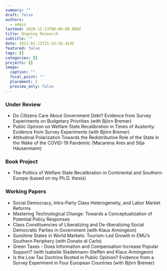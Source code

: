 ```yaml
---
summary: ""
draft: false
authors:
  - admin
lastmod: 2020-12-13T00:00:00.000Z
title: Ongoing Research
subtitle: ""
date: 2021-01-13T21:24:58.414Z
featured: false
tags: []
categories: []
projects: []
image:
  caption: ""
  focal_point: ""
  placement: 2
  preview_only: false
---
```

### Under Review

* Do Citizens Care About Government Debt? Evidence from Survey Experiments on Budgetary Priorities (with Björn Bremer)
* Public Opinion on Welfare State Recalibration in Times of Austerity: Evidence from Survey Experiments (with Björn Bremer)
* Attitudinal Polarization Towards the Redistributive Role of the State in the Wake of the COVID-19 Pandemic (Macarena Ares and Silja Häusermann)

### Book Project

* The Politics of Welfare State Recalibration in Continental and Southern Europe (based on my Ph.D. thesis)

### Working Papers

* Social Democracy, Intra-Party Class Heterogeneity, and Labor Market Reforms 
* Mastering Technological Change: Towards a Conceptualization of Potential Policy Responses
* Class Constituencies of Liberalizing and De-liberalizing Social Democratic Parties in Government (with Klaus Armingeon)
* Sunshine States in World Markets: Tourism-Led Growth in EMU’s Southern Periphery
  (with Donato di Carlo)
* Green Taxes - Does Information and Compensation Increase Popular Support? (with Isabelle Stadelmann-Steffen and Klaus Armingeon)
* Is the Low Tax Doctrine Rooted in Public Opinion? Evidence from a Survey Experiment in Four European Countries (with Björn Bremer)
